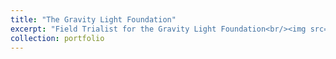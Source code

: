```yaml
---
title: "The Gravity Light Foundation"
excerpt: "Field Trialist for the Gravity Light Foundation<br/><img src='/images/image1.JPG' height=375 width=500>"
collection: portfolio
---
```

